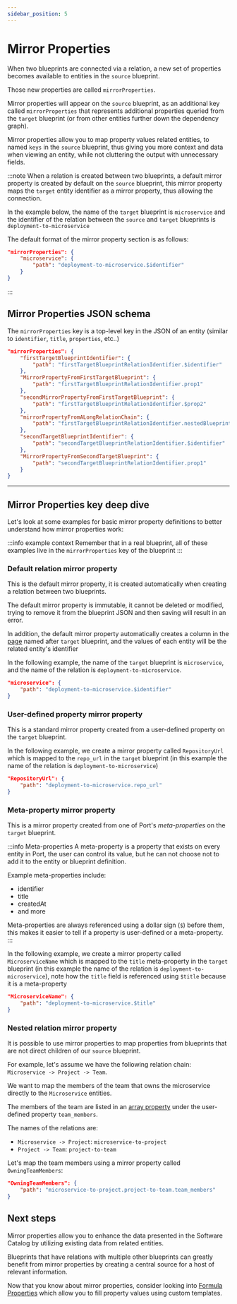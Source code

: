 ```yaml
---
sidebar_position: 5
---
```


# Mirror Properties

When two blueprints are connected via a relation, a new set of properties becomes available to entities in the `source` blueprint.

Those new properties are called `mirrorProperties`.

Mirror properties will appear on the `source` blueprint, as an additional key called `mirrorProperties` that represents additional properties queried from the `target` blueprint (or from other entities further down the dependency graph).

Mirror properties allow you to map property values related entities, to named `keys` in the `source` blueprint, thus giving you more context and data when viewing an entity, while not cluttering the output with unnecessary fields.

:::note
When a relation is created between two blueprints, a default mirror property is created by default on the `source` blueprint, this mirror property maps the `target` entity identifier as a mirror property, thus allowing the connection.

In the example below, the name of the `target` blueprint is `microservice` and the identifier of the relation between the `source` and `target` blueprints is `deployment-to-microservice`

The default format of the mirror property section is as follows:
```json showLineNumbers
"mirrorProperties": {
    "microservice": {
        "path": "deployment-to-microservice.$identifier"
    }
}
```
:::

## Mirror Properties JSON schema

The `mirrorProperties` key is a top-level key in the JSON of an entity (similar to `identifier`, `title`, `properties`, etc..)

```json showLineNumbers
"mirrorProperties": {
    "firstTargetBlueprintIdentifier": {
        "path": "firstTargetBlueprintRelationIdentifier.$identifier"
    },
    "MirrorPropertyFromFirstTargetBlueprint": {
        "path": "firstTargetBlueprintRelationIdentifier.prop1"
    },
    "secondMirrorPropertyFromFirstTargetBlueprint": {
        "path": "firstTargetBlueprintRelationIdentifier.$prop2"
    },
    "mirrorPropertyFromALongRelationChain": {
        "path": "firstTargetBlueprintRelationIdentifier.nestedBlueprintRelationIdentifier.prop1"
    },
    "secondTargetBlueprintIdentifier": {
        "path": "secondTargetBlueprintRelationIdentifier.$identifier"
    },
    "MirrorPropertyFromSecondTargetBlueprint": {
        "path": "secondTargetBlueprintRelationIdentifier.prop1"
    }
}
```
---

## Mirror Properties key deep dive

Let's look at some examples for basic mirror property definitions to better understand how mirror properties work:

:::info example context
Remember that in a real blueprint, all of these examples live in the `mirrorProperties` key of the blueprint
:::

### Default relation mirror property

This is the default mirror property, it is created automatically when creating a relation between two blueprints.

The default mirror property is immutable, it cannot be deleted or modified, trying to remove it from the blueprint JSON and then saving will result in an error.

In addition, the default mirror property automatically creates a column in the [page](./page) named after `target` blueprint, and the values of each entity will be the related entity's identifier

In the following example, the name of the `target` blueprint is `microservice`, and the name of the relation is `deployment-to-microservice`.


```json showLineNumbers
"microservice": {
    "path": "deployment-to-microservice.$identifier"
}
```

### User-defined property mirror property

This is a standard mirror property created from a user-defined property on the `target` blueprint.

In the following example, we create a mirror property called `RepositoryUrl` which is mapped to the `repo_url` in the `target` blueprint (in this example the name of the relation is `deployment-to-microservice`)

```json showLineNumbers
"RepositoryUrl": {
    "path": "deployment-to-microservice.repo_url"
}
```

### Meta-property mirror property

This is a mirror property created from one of Port's *meta-properties* on the `target` blueprint.

:::info Meta-properties
A meta-property is a property that exists on every entity in Port, the user can control its value, but he can not choose not to add it to the entity or blueprint definition.

Example meta-properties include:
- identifier
- title
- createdAt
- and more

Meta-properties are always referenced using a dollar sign (`$`) before them, this makes it easier to tell if a property is user-defined or a meta-property.
:::

In the following example, we create a mirror property called `MicroserviceName` which is mapped to the `title` meta-property in the `target` blueprint (in this example the name of the relation is `deployment-to-microservice`), note how the `title` field is referenced using `$title` because it is a meta-property

```json showLineNumbers
"MicroserviceName": {
    "path": "deployment-to-microservice.$title"
}
```

### Nested relation mirror property

It is possible to use mirror properties to map properties from blueprints that are not direct children of our `source` blueprint.

For example, let's assume we have the following relation chain: `Microservice -> Project -> Team`.

We want to map the members of the team that owns the microservice directly to the `Microservice` entities.

The members of the team are listed in an [array property](./blueprint#array) under the user-defined property `team_members`.

The names of the relations are:

- `Microservice -> Project`: `microservice-to-project`
- `Project -> Team`: `project-to-team`

Let's map the team members using a mirror property called `OwningTeamMembers`:

```json showLineNumbers
"OwningTeamMembers": {
    "path": "microservice-to-project.project-to-team.team_members"
}
```

## Next steps

Mirror properties allow you to enhance the data presented in the Software Catalog by utilizing existing data from related entities.

Blueprints that have relations with multiple other blueprints can greatly benefit from mirror properties by creating a central source for a host of relevant information.

Now that you know about mirror properties, consider looking into [Formula Properties](./formula-properties) which allow you to fill property values using custom templates.